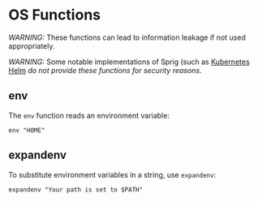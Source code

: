 # OS Functions

_WARNING:_ These functions can lead to information leakage if not used
appropriately.

_WARNING:_ Some notable implementations of Sprig (such as 
[Kubernetes Helm](http://helm.sh) _do not provide these functions for security
reasons_.

## env

The `env` function reads an environment variable:

```
env "HOME"
```

## expandenv

To substitute environment variables in a string, use `expandenv`:

```
expandenv "Your path is set to $PATH"
```
